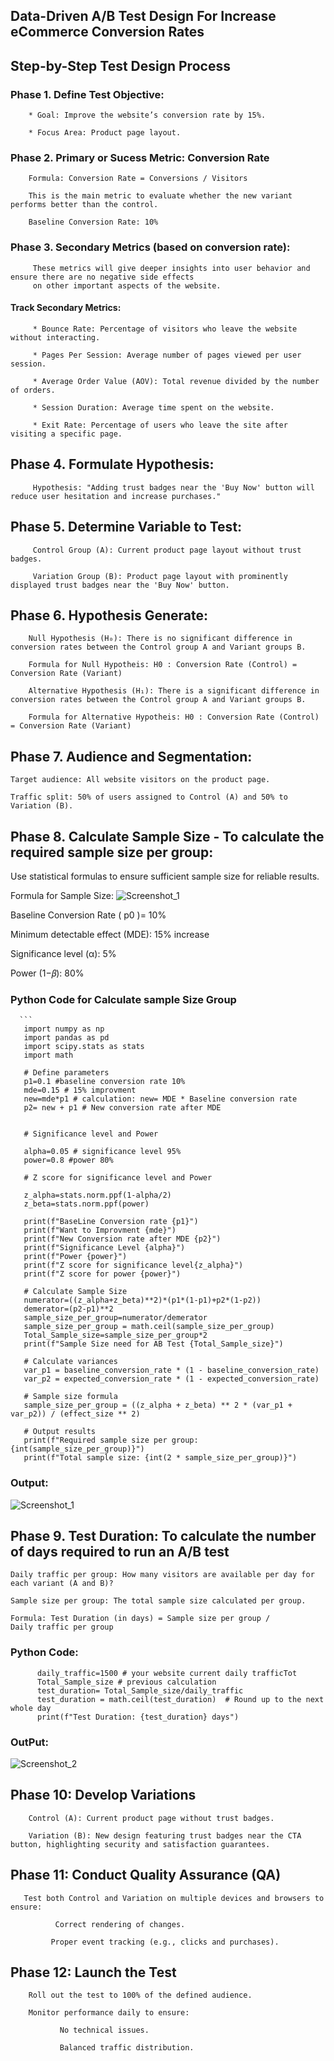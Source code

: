  ## Data-Driven A/B Test Design For Increase eCommerce Conversion Rates

 ## Step-by-Step Test Design Process

 ### Phase 1. Define Test Objective:
 
        * Goal: Improve the website’s conversion rate by 15%.
        
        * Focus Area: Product page layout.

 ### Phase 2. Primary or Sucess Metric: Conversion Rate
 
        Formula: Conversion Rate = Conversions / Visitors
        
        This is the main metric to evaluate whether the new variant performs better than the control.

        Baseline Conversion Rate: 10%
        

### Phase 3. Secondary Metrics (based on conversion rate):
         These metrics will give deeper insights into user behavior and ensure there are no negative side effects 
         on other important aspects of the website.
          
   #### Track  Secondary Metrics:
  
         * Bounce Rate: Percentage of visitors who leave the website without interacting.
         
         * Pages Per Session: Average number of pages viewed per user session.
         
         * Average Order Value (AOV): Total revenue divided by the number of orders.
         
         * Session Duration: Average time spent on the website.
         
         * Exit Rate: Percentage of users who leave the site after visiting a specific page.
         

## Phase 4. Formulate Hypothesis:

         Hypothesis: "Adding trust badges near the 'Buy Now' button will reduce user hesitation and increase purchases."


## Phase 5. Determine Variable to Test:

         Control Group (A): Current product page layout without trust badges.

         Variation Group (B): Product page layout with prominently displayed trust badges near the 'Buy Now' button.

 
## Phase 6. Hypothesis Generate:

        Null Hypothesis (H₀): There is no significant difference in conversion rates between the Control group A and Variant groups B.

        Formula for Null Hypotheis: H0 : Conversion Rate (Control) = Conversion Rate (Variant)

        Alternative Hypothesis (H₁): There is a significant difference in conversion rates between the Control group A and Variant groups B.

        Formula for Alternative Hypotheis: H0 : Conversion Rate (Control) = Conversion Rate (Variant)
        
        
## Phase 7. Audience and Segmentation:

    Target audience: All website visitors on the product page.

    Traffic split: 50% of users assigned to Control (A) and 50% to Variation (B).
        
        
## Phase 8. Calculate Sample Size - To calculate the required sample size per group:

   Use statistical formulas to ensure sufficient sample size for reliable results.

   Formula for Sample Size:  ![Screenshot_1](https://github.com/user-attachments/assets/2e2e906e-3da8-41f0-960e-4ff00135a2f7)



   Baseline Conversion Rate ( p0 )= 10%

   Minimum detectable effect (MDE): 15% increase 

   Significance level (α): 5%

   Power (1−𝛽): 80%

   ### Python Code for Calculate sample Size Group

      ```
       import numpy as np
       import pandas as pd
       import scipy.stats as stats
       import math
  
       # Define parameters
       p1=0.1 #baseline conversion rate 10%
       mde=0.15 # 15% improvment
       new=mde*p1 # calculation: new= MDE * Baseline conversion rate
       p2= new + p1 # New conversion rate after MDE
       
       
       # Significance level and Power
       
       alpha=0.05 # significance level 95%
       power=0.8 #power 80%
       
       # Z score for significance level and Power
       
       z_alpha=stats.norm.ppf(1-alpha/2)
       z_beta=stats.norm.ppf(power)
       
       print(f"BaseLine Conversion rate {p1}")
       print(f"Want to Improvment {mde}")
       print(f"New Conversion rate after MDE {p2}")
       print(f"Significance Level {alpha}")
       print(f"Power {power}")
       print(f"Z score for significance level{z_alpha}")
       print(f"Z score for power {power}")
       
       # Calculate Sample Size
       numerator=((z_alpha+z_beta)**2)*(p1*(1-p1)+p2*(1-p2))
       demerator=(p2-p1)**2
       sample_size_per_group=numerator/demerator
       sample_size_per_group = math.ceil(sample_size_per_group)
       Total_Sample_size=sample_size_per_group*2
       print(f"Sample Size need for AB Test {Total_Sample_size}")
       
       # Calculate variances
       var_p1 = baseline_conversion_rate * (1 - baseline_conversion_rate)
       var_p2 = expected_conversion_rate * (1 - expected_conversion_rate)
       
       # Sample size formula
       sample_size_per_group = ((z_alpha + z_beta) ** 2 * (var_p1 + var_p2)) / (effect_size ** 2)
       
       # Output results
       print(f"Required sample size per group: {int(sample_size_per_group)}")
       print(f"Total sample size: {int(2 * sample_size_per_group)}")

   ### Output:
   
   ![Screenshot_1](https://github.com/user-attachments/assets/a63b327a-a654-4f96-b586-d645602e0d8c)


## Phase 9. Test Duration: To calculate the number of days required to run an A/B test


    Daily traffic per group: How many visitors are available per day for each variant (A and B)?
    
    Sample size per group: The total sample size calculated per group.
    
    Formula: Test Duration (in days) = Sample size per group / Daily traffic per group

   ### Python Code:

          daily_traffic=1500 # your website current daily trafficTot
          Total_Sample_size # previous calculation
          test_duration= Total_Sample_size/daily_traffic
          test_duration = math.ceil(test_duration)  # Round up to the next whole day
          print(f"Test Duration: {test_duration} days")

   ### OutPut:
   
  ![Screenshot_2](https://github.com/user-attachments/assets/323b5953-ec78-451e-8545-13bcfa2fcc37)


   
## Phase 10:  Develop Variations

        Control (A): Current product page without trust badges.

        Variation (B): New design featuring trust badges near the CTA button, highlighting security and satisfaction guarantees.

## Phase 11:   Conduct Quality Assurance (QA)

       Test both Control and Variation on multiple devices and browsers to ensure:
       
              Correct rendering of changes.

             Proper event tracking (e.g., clicks and purchases).

     

## Phase 12:  Launch the Test

        Roll out the test to 100% of the defined audience.

        Monitor performance daily to ensure:

               No technical issues.

               Balanced traffic distribution.




   
